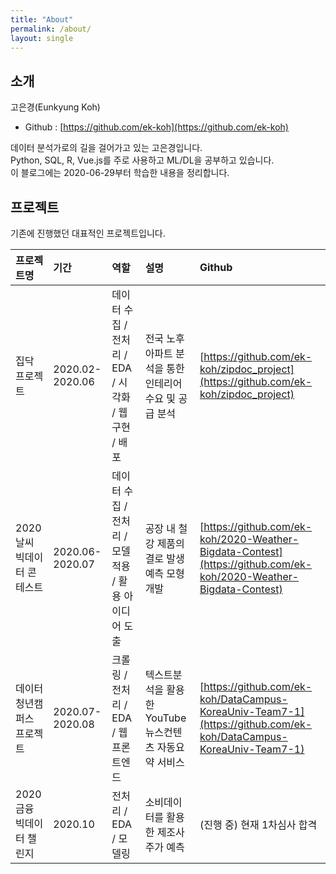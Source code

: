 ```yaml
---
title: "About"
permalink: /about/
layout: single
---
```


## 소개  

고은경(Eunkyung Koh)  

- Github : [https://github.com/ek-koh](https://github.com/ek-koh)  

데이터 분석가로의 길을 걸어가고 있는 고은경입니다.  
Python, SQL, R, Vue.js를 주로 사용하고 ML/DL을 공부하고 있습니다.  
이 블로그에는 2020-06-29부터 학습한 내용을 정리합니다.  

## 프로젝트  

기존에 진행했던 대표적인 프로젝트입니다.  

|프로젝트명|기간|역할|설명|Github|
|:--------|:---|:---|:---|:-----|
|집닥 프로젝트|2020.02-2020.06|데이터 수집 / 전처리 / EDA / 시각화 / 웹 구현 / 배포|전국 노후 아파트 분석을 통한 인테리어 수요 및 공급 분석|[https://github.com/ek-koh/zipdoc_project](https://github.com/ek-koh/zipdoc_project)|
|2020 날씨 빅데이터 콘테스트|2020.06-2020.07|데이터 수집 / 전처리 / 모델 적용 / 활용 아이디어 도출|공장 내 철강 제품의 결로 발생 예측 모형 개발|[https://github.com/ek-koh/2020-Weather-Bigdata-Contest](https://github.com/ek-koh/2020-Weather-Bigdata-Contest)|
|데이터청년캠퍼스 프로젝트|2020.07-2020.08|크롤링 / 전처리 / EDA / 웹 프론트엔드|텍스트분석을 활용한 YouTube 뉴스컨텐츠 자동요약 서비스|[https://github.com/ek-koh/DataCampus-KoreaUniv-Team7-1](https://github.com/ek-koh/DataCampus-KoreaUniv-Team7-1)|
|2020 금융 빅데이터 챌린지|2020.10|전처리 / EDA / 모델링|소비데이터를 활용한 제조사 주가 예측|(진행 중) 현재 1차심사 합격|  



